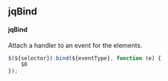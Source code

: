 ## jqBind
#### jqBind
Attach a handler to an event for the elements.
```javascript
$(${selector}).bind(${eventType}, function (e) {
	$0
});
```